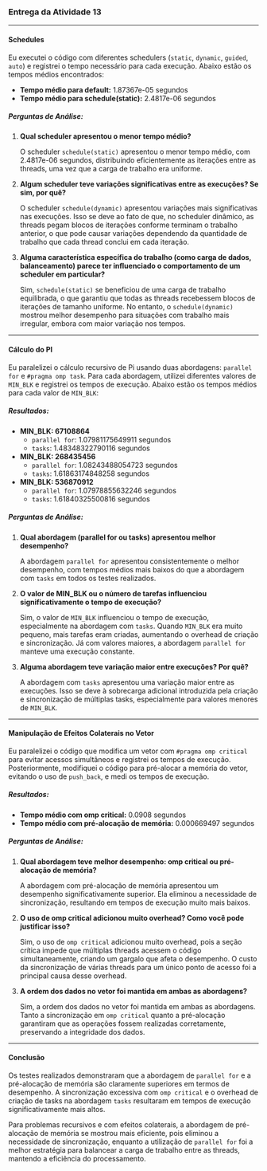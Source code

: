 ### Entrega da Atividade 13

---

#### Schedules

Eu executei o código com diferentes schedulers (`static`, `dynamic`, `guided`, `auto`) e registrei o tempo necessário para cada execução. Abaixo estão os tempos médios encontrados:

- **Tempo médio para default:** 1.87367e-05 segundos
- **Tempo médio para schedule(static):** 2.4817e-06 segundos

##### Perguntas de Análise:

1. **Qual scheduler apresentou o menor tempo médio?**

   O scheduler `schedule(static)` apresentou o menor tempo médio, com 2.4817e-06 segundos, distribuindo eficientemente as iterações entre as threads, uma vez que a carga de trabalho era uniforme.

2. **Algum scheduler teve variações significativas entre as execuções? Se sim, por quê?**

   O scheduler `schedule(dynamic)` apresentou variações mais significativas nas execuções. Isso se deve ao fato de que, no scheduler dinâmico, as threads pegam blocos de iterações conforme terminam o trabalho anterior, o que pode causar variações dependendo da quantidade de trabalho que cada thread conclui em cada iteração.

3. **Alguma característica específica do trabalho (como carga de dados, balanceamento) parece ter influenciado o comportamento de um scheduler em particular?**

   Sim, `schedule(static)` se beneficiou de uma carga de trabalho equilibrada, o que garantiu que todas as threads recebessem blocos de iterações de tamanho uniforme. No entanto, o `schedule(dynamic)` mostrou melhor desempenho para situações com trabalho mais irregular, embora com maior variação nos tempos.

---

#### Cálculo do PI

Eu paralelizei o cálculo recursivo de Pi usando duas abordagens: `parallel for` e `#pragma omp task`. Para cada abordagem, utilizei diferentes valores de `MIN_BLK` e registrei os tempos de execução. Abaixo estão os tempos médios para cada valor de `MIN_BLK`:

##### Resultados:

- **MIN_BLK: 67108864**
  - `parallel for`: 1.07981175649911 segundos
  - `tasks`: 1.48348322790116 segundos
- **MIN_BLK: 268435456**
  - `parallel for`: 1.08243488054723 segundos
  - `tasks`: 1.61863174848258 segundos
- **MIN_BLK: 536870912**
  - `parallel for`: 1.07978855632246 segundos
  - `tasks`: 1.61840325500816 segundos

##### Perguntas de Análise:

1. **Qual abordagem (parallel for ou tasks) apresentou melhor desempenho?**

   A abordagem `parallel for` apresentou consistentemente o melhor desempenho, com tempos médios mais baixos do que a abordagem com `tasks` em todos os testes realizados.

2. **O valor de MIN_BLK ou o número de tarefas influenciou significativamente o tempo de execução?**

   Sim, o valor de `MIN_BLK` influenciou o tempo de execução, especialmente na abordagem com `tasks`. Quando `MIN_BLK` era muito pequeno, mais tarefas eram criadas, aumentando o overhead de criação e sincronização. Já com valores maiores, a abordagem `parallel for` manteve uma execução constante.

3. **Alguma abordagem teve variação maior entre execuções? Por quê?**

   A abordagem com `tasks` apresentou uma variação maior entre as execuções. Isso se deve à sobrecarga adicional introduzida pela criação e sincronização de múltiplas tasks, especialmente para valores menores de `MIN_BLK`.

---

#### Manipulação de Efeitos Colaterais no Vetor

Eu paralelizei o código que modifica um vetor com `#pragma omp critical` para evitar acessos simultâneos e registrei os tempos de execução. Posteriormente, modifiquei o código para pré-alocar a memória do vetor, evitando o uso de `push_back`, e medi os tempos de execução.

##### Resultados:

- **Tempo médio com omp critical:** 0.0908 segundos
- **Tempo médio com pré-alocação de memória:** 0.000669497 segundos

##### Perguntas de Análise:

1. **Qual abordagem teve melhor desempenho: omp critical ou pré-alocação de memória?**

   A abordagem com pré-alocação de memória apresentou um desempenho significativamente superior. Ela eliminou a necessidade de sincronização, resultando em tempos de execução muito mais baixos.

2. **O uso de omp critical adicionou muito overhead? Como você pode justificar isso?**

   Sim, o uso de `omp critical` adicionou muito overhead, pois a seção crítica impede que múltiplas threads acessem o código simultaneamente, criando um gargalo que afeta o desempenho. O custo da sincronização de várias threads para um único ponto de acesso foi a principal causa desse overhead.

3. **A ordem dos dados no vetor foi mantida em ambas as abordagens?**

   Sim, a ordem dos dados no vetor foi mantida em ambas as abordagens. Tanto a sincronização em `omp critical` quanto a pré-alocação garantiram que as operações fossem realizadas corretamente, preservando a integridade dos dados.

---

#### Conclusão

Os testes realizados demonstraram que a abordagem de `parallel for` e a pré-alocação de memória são claramente superiores em termos de desempenho. A sincronização excessiva com `omp critical` e o overhead de criação de tasks na abordagem `tasks` resultaram em tempos de execução significativamente mais altos.

Para problemas recursivos e com efeitos colaterais, a abordagem de pré-alocação de memória se mostrou mais eficiente, pois eliminou a necessidade de sincronização, enquanto a utilização de `parallel for` foi a melhor estratégia para balancear a carga de trabalho entre as threads, mantendo a eficiência do processamento.